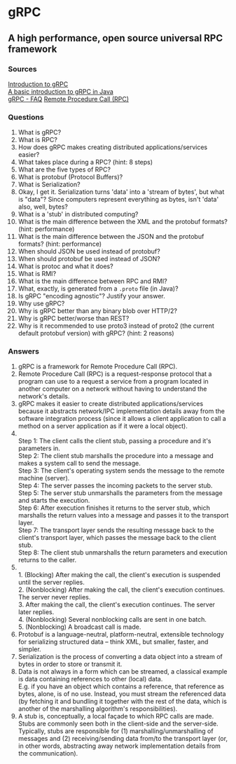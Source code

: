 # gRPC
## A high performance, open source universal RPC framework

### Sources
[Introduction to gRPC](https://grpc.io/docs/what-is-grpc/introduction/)<br/>
[A basic introduction to gRPC in Java](https://grpc.io/docs/languages/java/basics/)<br/>
[gRPC - FAQ](https://grpc.io/docs/what-is-grpc/faq/)
[Remote Procedure Call (RPC)](https://searchapparchitecture.techtarget.com/definition/Remote-Procedure-Call-RPC)

### Questions
1. What is gRPC?
2. What is RPC?
3. How does gRPC makes creating distributed applications/services easier?
4. What takes place during a RPC? (hint: 8 steps)
5. What are the five types of RPC?
6. What is protobuf (Protocol Buffers)?
7. What is Serialization?
8. Okay, I get it. Serialization turns 'data' into a 'stream of bytes', but what is "data"? Since computers represent everything as bytes, isn't 'data' also, well, bytes?
9. What is a 'stub' in distributed computing?
10. What is the main difference between the XML and the protobuf formats? (hint: performance)
11. What is the main difference between the JSON and the protobuf formats? (hint: performance)
12. When should JSON be used instead of protobuf?
13. When should protobuf be used instead of JSON?
14. What is protoc and what it does?
15. What is RMI?
16. What is the main difference between RPC and RMI?
17. What, exactly, is generated from a `.proto` file (in Java)?
18. Is gRPC "encoding agnostic"? Justify your answer.
19. Why use gRPC?
20. Why is gRPC better than any binary blob over HTTP/2?
21. Why is gRPC better/worse than REST?
22. Why is it recommended to use proto3 instead of proto2 (the current default protobuf version) with gRPC? (hint: 2 reasons)

### Answers
1. gRPC is a framework for Remote Procedure Call (RPC).
2. Remote Procedure Call (RPC) is a request-response protocol that a program can use to a request a service from a program located in another computer on a network without having to understand the network's details.
3. gRPC makes it easier to create distributed applications/services because it abstracts network/IPC implementation details away from the software integration process (since it allows a client application to call a method on a server application as if it were a local object).
4. <br/>Step 1: The client calls the client stub, passing a procedure and it's parameters in.<br/>Step 2: The client stub marshalls the procedure into a message and makes a system call to send the message.<br/>Step 3: The client's operating system sends the message to the remote machine (server).<br/>Step 4: The server passes the incoming packets to the server stub.<br/>Step 5: The server stub unmarshalls the parameters from the message and starts the execution.</br>Step 6: After execution finishes it returns to the server stub, which marshalls the return values into a message and passes it to the transport layer.<br/>Step 7: The transport layer sends the resulting message back to the client's transport layer, which passes the message back to the client stub.<br/>Step 8: The client stub unmarshalls the return parameters and execution returns to the caller.
5. <br/>1. (Blocking) After making the call, the client's execution is suspended until the server replies.<br/> 2. (Nonblocking) After making the call, the client's execution continues. The server never replies.<br/>3. After making the call, the client's execution continues. The server later replies.<br/>4. (Nonblocking) Several nonblocking calls are sent in one batch.<br/>5. (Nonblocking) A broadcast call is made.<br/>
6. Protobuf is a language-neutral, platform-neutral, extensible technology for serializing structured data – think XML, but smaller, faster, and simpler.
7. Serialization is the process of converting a data object into a stream of bytes in order to store or transmit it.
8. Data is not always in a form which can be streamed, a classical example is data containing references to other (local) data.<br/> E.g. if you have an object which contains a reference, that reference as bytes, alone, is of no use. Instead, you must stream the referenced data (by fetching it and bundling it together with the rest of the data, which is another of the marshalling algorithm's responsibilities).
9. A stub is, conceptually, a local façade to which RPC calls are made. Stubs are commonly seen both in the client-side and the server-side. Typically, stubs are responsible for (1) marshalling/unmarshalling of messages and (2) receiving/sending data from/to the transport layer (or, in other words, abstracting away network implementation details from the communication).